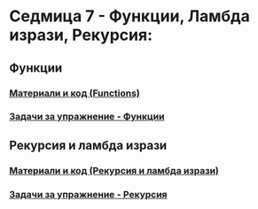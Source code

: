 # Седмица 7 - Функции, Ламбда изрази, Рекурсия:
## Функции
### [Материали и код (Functions)](https://github.com/Kaisiq/UP-Students/blob/main/week6/functions.md)

### [Задачи за упражнение - Функции](https://github.com/Kaisiq/UP-Students/blob/main/week7/functions_tasks.md)<br>


## Рекурсия и ламбда изрази
### [Материали и код (Рекурсия и ламбда изрази)](https://github.com/Kaisiq/UP-Students/blob/main/week7/recursion.md)

### [Задачи за упражнение - Рекурсия](https://github.com/Kaisiq/UP-Students/blob/main/week7/recursion_tasks.md)

<!-- ### [Задачи за упражнение - Ламбда изрази](https://github.com/Kaisiq/UP-Students/blob/main/week7/lambda_expressions_tasks.md) -->
